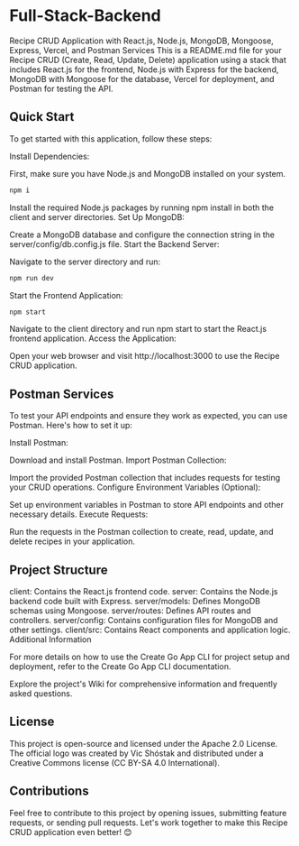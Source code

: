 # Full-Stack-Backend
Recipe CRUD Application with React.js, Node.js, MongoDB, Mongoose, Express, Vercel, and Postman Services
This is a README.md file for your Recipe CRUD (Create, Read, Update, Delete) application using a stack that includes React.js for the frontend, Node.js with Express for the backend, MongoDB with Mongoose for the database, Vercel for deployment, and Postman for testing the API.

## Quick Start
To get started with this application, follow these steps:

Install Dependencies:

First, make sure you have Node.js and MongoDB installed on your system.

```bash
npm i
```

Install the required Node.js packages by running npm install in both the client and server directories.
Set Up MongoDB:

Create a MongoDB database and configure the connection string in the server/config/db.config.js file.
Start the Backend Server:

Navigate to the server directory and run:
```bash
npm run dev
```
Start the Frontend Application:
```bash
npm start
```

Navigate to the client directory and run npm start to start the React.js frontend application.
Access the Application:

Open your web browser and visit http://localhost:3000 to use the Recipe CRUD application.

## Postman Services
To test your API endpoints and ensure they work as expected, you can use Postman. Here's how to set it up:

Install Postman:

Download and install Postman.
Import Postman Collection:

Import the provided Postman collection that includes requests for testing your CRUD operations.
Configure Environment Variables (Optional):

Set up environment variables in Postman to store API endpoints and other necessary details.
Execute Requests:

Run the requests in the Postman collection to create, read, update, and delete recipes in your application.

## Project Structure
client: Contains the React.js frontend code.
server: Contains the Node.js backend code built with Express.
server/models: Defines MongoDB schemas using Mongoose.
server/routes: Defines API routes and controllers.
server/config: Contains configuration files for MongoDB and other settings.
client/src: Contains React components and application logic.
Additional Information

For more details on how to use the Create Go App CLI for project setup and deployment, refer to the Create Go App CLI documentation.

Explore the project's Wiki for comprehensive information and frequently asked questions.

## License
This project is open-source and licensed under the Apache 2.0 License. The official logo was created by Vic Shóstak and distributed under a Creative Commons license (CC BY-SA 4.0 International).

## Contributions
Feel free to contribute to this project by opening issues, submitting feature requests, or sending pull requests. Let's work together to make this Recipe CRUD application even better! 😊